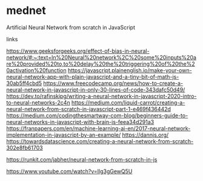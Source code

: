 # mednet
Artificial Neural Network from scratch in JavaScript

links 

https://www.geeksforgeeks.org/effect-of-bias-in-neural-network/#:~:text=In%20Neural%20network%2C%20some%20inputs%20are%20provided%20to,to%20delay%20the%20triggering%20of%20the%20activation%20function
https://javascript.plainenglish.io/make-your-own-neural-network-app-with-plain-javascript-and-a-tiny-bit-of-math-js-30ab5ff4cbd5
https://www.freecodecamp.org/news/how-to-create-a-neural-network-in-javascript-in-only-30-lines-of-code-343dafc50d49/
https://dev.to/rafinskipg/writing-a-neural-network-in-javascript-2020-intro-to-neural-networks-2c4n
https://medium.com/liquid-carrot/creating-a-neural-network-from-scratch-in-javascript-part-1-e469f436442d
https://medium.com/codingthesmartway-com-blog/beginners-guide-to-neural-networks-in-javascript-with-brain-js-feea34d291a3
https://franpapers.com/en/machine-learning-ai-en/2017-neural-network-implementation-in-javascript-by-an-example/
https://dannjs.org/
https://towardsdatascience.com/creating-a-neural-network-from-scratch-302e8fb61703

https://runkit.com/jabher/neural-network-from-scratch-in-js

https://www.youtube.com/watch?v=Ilg3gGewQ5U